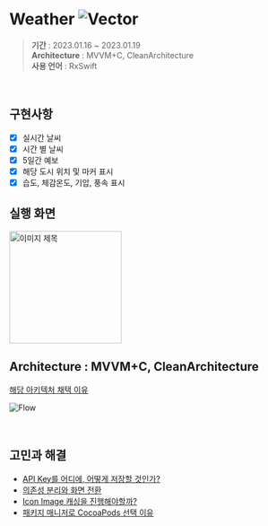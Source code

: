 # Weather ![Vector](https://user-images.githubusercontent.com/92635121/213335188-b264c2a2-2981-4218-8605-86ab7ac421bf.png)

> **기간**  :  2023.01.16 ~ 2023.01.19   
> **Architecture**  :  MVVM+C, CleanArchitecture  
> **사용 언어**  :  RxSwift

<br>


## 구현사항

- [x] 실시간 날씨
- [x] 시간 별 날씨
- [x] 5일간 예보
- [x] 해당 도시 위치 및 마커 표시
- [x] 습도, 체감온도, 기압, 풍속 표시

## 실행 화면
<img width="200" alt="이미지 제목" src="https://user-images.githubusercontent.com/92635121/213342646-f6072439-75c6-4c8d-b631-92d0911a27ce.gif">

<br>

## Architecture :  MVVM+C, CleanArchitecture
[해당 아키텍처 채택 이유](https://github.com/Jeeehee/Weather/wiki/MVVM-C,-CleanArchitecture-%EC%B1%84%ED%83%9D-%EC%9D%B4%EC%9C%A0)

![Flow](https://user-images.githubusercontent.com/92635121/213339815-c3d74911-b1f9-4b74-a55a-c455323550fb.png)


<br>

## 고민과 해결
- [API Key를 어디에, 어떻게 저장할 것인가?](https://github.com/Jeeehee/Weather/wiki/API-Key%EB%A5%BC-%EC%96%B4%EB%94%94%EC%97%90,-%EC%96%B4%EB%96%BB%EA%B2%8C-%EC%A0%80%EC%9E%A5%ED%95%A0-%EA%B2%83%EC%9D%B8%EA%B0%80%3F)
- [의존성 분리와 화면 전환](https://github.com/Jeeehee/Weather/wiki/%EC%9D%98%EC%A1%B4%EC%84%B1-%EB%B6%84%EB%A6%AC%EC%99%80-%ED%99%94%EB%A9%B4-%EC%A0%84%ED%99%98)
- [Icon Image 캐싱을 진행해야할까?](https://github.com/Jeeehee/Weather/wiki/Icon-Image-%EC%BA%90%EC%8B%B1%EC%9D%84-%EC%A7%84%ED%96%89%ED%95%B4%EC%95%BC%ED%95%A0%EA%B9%8C%3F)
- [패키지 매니저로 CocoaPods 선택 이유](https://github.com/Jeeehee/Weather/wiki/%ED%8C%A8%ED%82%A4%EC%A7%80-%EB%A7%A4%EB%8B%88%EC%A0%80%EB%A1%9C-CocoaPods-%EC%84%A0%ED%83%9D-%EC%9D%B4%EC%9C%A0)
